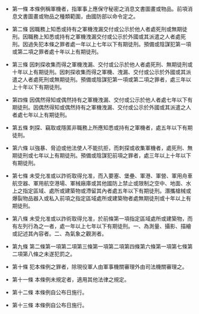 * 第一條 本條例稱軍機者，指軍事上應保守秘密之消息文書圖畫或物品。前項消息文書圖畫或物品之種類範圍，由國防部以命令定之。

* 第二條 因職務上知悉或持有之軍機洩漏交付或公示於他人者處死刑或無期徒刑。因職務上知悉或持有之軍機洩漏交付或公示於外國或其派遣之人者處死刑。因過失犯本條之罪者處一年以上七年以下有期徒刑。預備或陰謀犯第一項或第二項之罪者處十年以上有期徒刑。

* 第三條 因刺探收集而得之軍機洩漏、交付或公示於他人者處死刑、無期徒刑或十年以上有期徒刑。因刺探收集而得之軍機、洩漏、交付或公示於外國或其派遣之人者處死刑或無期徒刑。預備或陰謀犯第一項或第二項之罪者，處三年以上十年以下有期徒刑。

* 第四條 因偶然得知或偶然持有之軍機洩漏、交付或公示於他人者處七年以下有期徒刑。因偶然得知或偶然持有之軍機洩漏、交付或公示於外國或其派遣之人者處七年以上有期徒刑。

* 第五條 刺探、竊取或隱匿非職務上所應知悉或持有之軍機者，處五年以下有期徒刑。

* 第六條 以強暴、脅迫或他法使人不能抗拒，而刺探或收集軍機者，處死刑、無期徒刑或七年以上有期徒刑。預備或陰謀犯前項之罪者，處三年以上十年以下有期徒刑。

* 第七條 未受允准或以詐術取得允准，而入要塞、堡壘、軍港、軍營、軍用舟車航空器、軍用航空港場、軍械廠庫或其他國防上禁止或限制之空中、地面、水上之指定區域、處所或建築物或滯留其內者處五年以下有期徒刑。潛攜槍械或爆裂物品器入或私入前項之指定區域處所或建築物者處無期徒刑或十年以上有期徒刑。

* 第八條 未受允准或以詐術取得允准，於前條第一項指定區域處所或建築物，而有左列行為之一者，處一年以上七年以下有期徒刑。一、為測量、攝影、描繪或記述其內容者。二、為氣象之觀測者。

* 第九條 第二條第一項第二項第三條第一項第二項第四條第六條第一項第七條第二項第八條之未遂犯罰之。

* 第十條 犯本條例之罪者，除現役軍人由軍事機關審理外由司法機關審理之。

* 第十一條 本條例未規定者，適用其他法律之規定。

* 第十二條 本條例自公布日施行。

* 第十三條 本條例自公布日施行。

